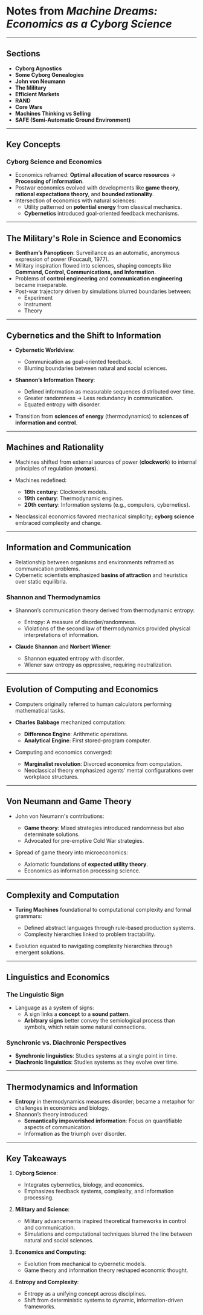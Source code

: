 # Notes from *Machine Dreams: Economics as a Cyborg Science*

---

## Sections

- **Cyborg Agnostics**
- **Some Cyborg Genealogies**
- **John von Neumann**
- **The Military**
- **Efficient Markets**
- **RAND**
- **Core Wars**
- **Machines Thinking vs Selling**
- **SAFE (Semi-Automatic Ground Environment)**

---

## Key Concepts

### Cyborg Science and Economics
- Economics reframed: **Optimal allocation of scarce resources** → **Processing of information**.
- Postwar economics evolved with developments like **game theory**, **rational expectations theory**, and **bounded rationality**.
- Intersection of economics with natural sciences:
  - Utility patterned on **potential energy** from classical mechanics.
  - **Cybernetics** introduced goal-oriented feedback mechanisms.

---

## The Military's Role in Science and Economics
- **Bentham’s Panopticon**: Surveillance as an automatic, anonymous expression of power (Foucault, 1977).
- Military inspiration flowed into sciences, shaping concepts like **Command, Control, Communications, and Information**.
- Problems of **control engineering** and **communication engineering** became inseparable.
- Post-war trajectory driven by simulations blurred boundaries between:
  - Experiment
  - Instrument
  - Theory

---

## Cybernetics and the Shift to Information
- **Cybernetic Worldview**:
  - Communication as goal-oriented feedback.
  - Blurring boundaries between natural and social sciences.

- **Shannon’s Information Theory**:
  - Defined information as measurable sequences distributed over time.
  - Greater randomness → Less redundancy in communication.
  - Equated entropy with disorder.

- Transition from **sciences of energy** (thermodynamics) to **sciences of information and control**.

---

## Machines and Rationality
- Machines shifted from external sources of power (**clockwork**) to internal principles of regulation (**motors**).
- Machines redefined:
  - **18th century**: Clockwork models.
  - **19th century**: Thermodynamic engines.
  - **20th century**: Information systems (e.g., computers, cybernetics).

- Neoclassical economics favored mechanical simplicity; **cyborg science** embraced complexity and change.

---

## Information and Communication
- Relationship between organisms and environments reframed as communication problems.
- Cybernetic scientists emphasized **basins of attraction** and heuristics over static equilibria.

### Shannon and Thermodynamics
- Shannon’s communication theory derived from thermodynamic entropy:
  - Entropy: A measure of disorder/randomness.
  - Violations of the second law of thermodynamics provided physical interpretations of information.

- **Claude Shannon** and **Norbert Wiener**:
  - Shannon equated entropy with disorder.
  - Wiener saw entropy as oppressive, requiring neutralization.

---

## Evolution of Computing and Economics
- Computers originally referred to human calculators performing mathematical tasks.
- **Charles Babbage** mechanized computation:
  - **Difference Engine**: Arithmetic operations.
  - **Analytical Engine**: First stored-program computer.

- Computing and economics converged:
  - **Marginalist revolution**: Divorced economics from computation.
  - Neoclassical theory emphasized agents’ mental configurations over workplace structures.

---

## Von Neumann and Game Theory
- John von Neumann's contributions:
  - **Game theory**: Mixed strategies introduced randomness but also determinate solutions.
  - Advocated for pre-emptive Cold War strategies.

- Spread of game theory into microeconomics:
  - Axiomatic foundations of **expected utility theory**.
  - Economics as information processing science.

---

## Complexity and Computation
- **Turing Machines** foundational to computational complexity and formal grammars:
  - Defined abstract languages through rule-based production systems.
  - Complexity hierarchies linked to problem tractability.

- Evolution equated to navigating complexity hierarchies through emergent solutions.

---

## Linguistics and Economics
### The Linguistic Sign
- Language as a system of signs:
  - A sign links a **concept** to a **sound pattern**.
  - **Arbitrary signs** better convey the semiological process than symbols, which retain some natural connections.

### Synchronic vs. Diachronic Perspectives
- **Synchronic linguistics**: Studies systems at a single point in time.
- **Diachronic linguistics**: Studies systems as they evolve over time.

---

## Thermodynamics and Information
- **Entropy** in thermodynamics measures disorder; became a metaphor for challenges in economics and biology.
- Shannon’s theory introduced:
  - **Semantically impoverished information**: Focus on quantifiable aspects of communication.
  - Information as the triumph over disorder.

---

## Key Takeaways
1. **Cyborg Science**:
   - Integrates cybernetics, biology, and economics.
   - Emphasizes feedback systems, complexity, and information processing.

2. **Military and Science**:
   - Military advancements inspired theoretical frameworks in control and communication.
   - Simulations and computational techniques blurred the line between natural and social sciences.

3. **Economics and Computing**:
   - Evolution from mechanical to cybernetic models.
   - Game theory and information theory reshaped economic thought.

4. **Entropy and Complexity**:
   - Entropy as a unifying concept across disciplines.
   - Shift from deterministic systems to dynamic, information-driven frameworks.
